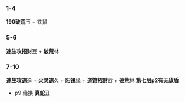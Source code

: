### 1-4
**190破荒**玉 + 铁鼠
### 5-6
**速生攻招财**豆 + **破荒**林 
### 7-10
**速生攻速**追 + **火灵速**久 + **阳镜**缘 + **道馆招财**吞 + **破荒**林
**第七层p2有无敌盾**
 - p9 缘换 **真蛇**丑
